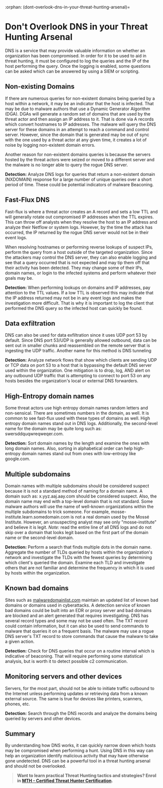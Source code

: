 :orphan:
(dont-overlook-dns-in-your-threat-hunting-arsenal)=

# Don't Overlook DNS in your Threat Hunting Arsenal

DNS is a service that may provide valuable information on whether an organization has been compromised. In order for it to be used to aid in threat hunting, it must be configured to log the queries and the IP of the host performing the query. Once the logging is enabled, some questions can be asked which can be answered by using a SIEM or scripting.

## Non-existing Domains

If there are numerous queries for non-existent domains being queried by a host within a network, it may be an indicator that the host is infected. That may be due to malware authors that use a Dynamic Generator Algorithm (DGA). DGAs will generate a random set of domains that are used by the threat actor and then assign an IP address to it. That is done via A records which convert hostnames to IP addresses. The malware will query the DNS server for these domains in an attempt to reach a command and control server. However, since the domain that is generated may be out of sync with the one used by a threat actor at any given time, it creates a lot of noise by logging non-existent domain errors.

Another reason for non-existent domains queries is because the servers hosted by the threat actors were seized or moved to a different server and the malware is no longer able to query the rogue DNS server.

**Detection:** Analyze DNS logs for queries that return a non-existent domain (NXDOMAIN) response for a large number of unique queries over a short period of time. These could be potential indicators of malware Beaconing.

## Fast-Flux DNS

Fast-flux is where a threat actor creates an A record and sets a low TTL and will generally rotate out compromised IP addresses when the TTL expires. This can throw off analysts when they resolve the host to an IP address and analyze their Netflow or system logs. However, by the time the attack has occurred, the IP returned by the rogue DNS server would not be in their event logs.

When resolving hostnames or performing reverse lookups of suspect IPs, perform the query from a host outside of the targeted organization. Since the attackers may control the DNS server, they can also enable logging and see that a query occurred that is not expected and may tip them off that their activity has been detected. They may change some of their IPs, domain names, or login to the infected systems and perform whatever their goals may be.

**Detection:** When performing lookups on domains and IP addresses, pay attention to the TTL values. If a low TTL is observed this may indicate that the IP address returned may not be in any event logs and makes the investigation more difficult. That is why it is important to log the client that performed the DNS query so the infected host can quickly be found.

## Data exfiltration

DNS can also be used for data exfiltration since it uses UDP port 53 by default. Since DNS port 53/UDP is generally allowed outbound, data can be sent out in smaller chunks and reassembled on the remote server that is ingesting the UDP traffic. Another name for this method is DNS tunneling

**Detection:** Analyze network flows that show which clients are sending UDP or TCP data on port 53 to a host that is bypassing the default DNS server used within the organization. One mitigation is to drop, log, AND alert on any outbound UDP traffic that is attempting to connect to port 53 on any hosts besides the organization's local or external DNS forwarders.

## High-Entropy domain names

Some threat actors use high entropy domain names random letters and non-sensical. There are sometimes numbers in the domain, as well. It is common to see fast-flux used with these types of domains as well. High entropy domain names stand out in DNS logs. Additionally, the second-level name for the domain may be quite long such as: swersddquqwreqweqer.com.

**Detection:** Sort domain names by the length and examine the ones with long domain names. Also, sorting in alphabetical order can help high-entropy domain names stand out from ones with low-entropy like google.com.

## Multiple subdomains

Domain names with multiple subdomains should be considered suspect because it is not a standard method of naming for a domain name. A domain such as: x.yyz.aaj.aay.com should be considered suspect. Also, the domain name may end with a top-level domain that is not standard. Some malware authors will use the name of well-known organizations within the multiple subdomains to trick someone. For example, mosse-institute.learn.somedomain.com is not a real domain used by the Mossé Institute. However, an unsuspecting analyst may see only "mosse-institute" and believe it is legit. _Note:_ read the entire line of all DNS logs and do not skip over a domain that looks legit based on the first part of the domain name or the second-level domain.

**Detection:** Perform a search that finds multiple dots in the domain name. Aggregate the number of TLDs queried by hosts within the organization's network and investigate the TLDs with the fewest queries by determining which client's queried the domain. Examine each TLD and investigate others that are not familiar and determine the frequency in which it is used by hosts within the organization.

## Known bad domains

Sites such as [malwaredomainlist.com](https://www.malwaredomainlist.com) maintain an updated list of known bad domains or domains used in cyberattacks. A detection service of known bad domains could be built into an EDR or proxy server and bad domains are blocked and an alert generated that requires investigating. DNS has several record types and some may not be used often. The TXT record could contain information, but it can also be used to send commands to malware that queries it on a frequent basis. The malware may use a rogue DNS server's TXT record to store commands that cause the malware to take a given action.

**Detection:** Check for DNS queries that occur on a routine interval which is indicative of beaconing. That will require performing some statistical analysis, but is worth it to detect possible c2 communication.

## Monitoring servers and other devices

Servers, for the most part, should not be able to initiate traffic outbound to the Internet unless performing updates or retrieving data from a known external source. The same is true for devices like printers, scanners, phones, etc.

**Detection:** Search through the DNS records and analyze the domains being queried by servers and other devices.

## Summary

By understanding how DNS works, it can quickly narrow down which hosts may be compromised when performing a hunt. Using DNS in this way can help an organization identify malicious activity that may have otherwise gone undetected. DNS can be a powerful tool in a threat hunting arsenal and should not be overlooked.

> **Want to learn practical Threat Hunting tactics and strategies? Enrol in [MTH - Certified Threat Hunter Certification](https://www.mosse-institute.com/certifications/mth-certified-threat-hunter.html).**
